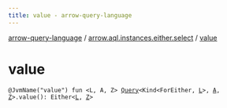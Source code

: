 ```yaml
---
title: value - arrow-query-language
---
```


[arrow-query-language](../index.html) / [arrow.aql.instances.either.select](index.html) / [value](./value.html)

# value

`@JvmName("value") fun <L, A, Z> `[`Query`](../arrow.aql/-query/index.html)`<Kind<ForEither, `[`L`](value.html#L)`>, `[`A`](value.html#A)`, `[`Z`](value.html#Z)`>.value(): Either<`[`L`](value.html#L)`, `[`Z`](value.html#Z)`>`
